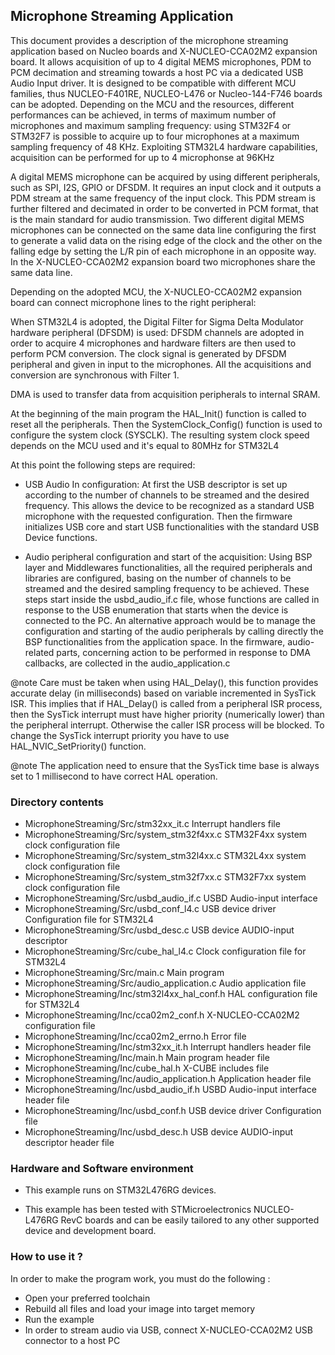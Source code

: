 ## __Microphone Streaming Application__

This document provides a description of the microphone streaming application based 
on Nucleo boards and X-NUCLEO-CCA02M2 expansion board. It allows acquisition of 
up to 4 digital MEMS microphones, PDM to PCM decimation and streaming towards 
a host PC via a dedicated USB Audio Input driver.
It is designed to be compatible with different MCU families, thus NUCLEO-F401RE, 
NUCLEO-L476 or Nucleo-144-F746 boards can be adopted. 
Depending on the MCU and the resources, different 
performances can be achieved, in terms of maximum number of microphones and 
maximum sampling frequency: using STM32F4 or STM32F7 is possible to acquire up to four 
microphones at a maximum sampling frequency of 48 KHz. Exploiting STM32L4 hardware
capabilities, acquisition can be performed for up to 4 microphonse at 96KHz

A digital MEMS microphone can be acquired by using different peripherals, 
such as SPI, I2S, GPIO or DFSDM. It requires an input clock and it outputs a PDM 
stream at the same frequency of the input clock. This PDM stream is further filtered 
and decimated in order to be converted in PCM format, that is the main standard 
for audio transmission. Two different digital MEMS microphones can be connected 
on the same data line configuring the first to generate a valid data on the rising
edge of the clock and the other on the falling edge by setting the L/R pin of 
each microphone in an opposite way. In the X-NUCLEO-CCA02M2 expansion board 
two microphones share the same data line.  

Depending on the adopted MCU, the X-NUCLEO-CCA02M2 expansion board can
connect microphone lines to the right peripheral:

When STM32L4 is adopted, the Digital Filter for Sigma Delta Modulator hardware peripheral 
(DFSDM) is used: DFSDM channels are adopted in order to acquire 
4 microphones and hardware filters are then used to perform PCM conversion. The clock 
signal is generated by DFSDM peripheral and given in input to the microphones.
All the acquisitions and conversion are synchronous with Filter 1.

DMA is used to transfer data from acquisition peripherals to internal SRAM. 

At the beginning of the main program the HAL_Init() function is called to reset 
all the peripherals. 
Then the SystemClock_Config() function is used to configure the system clock (SYSCLK). 
The resulting system clock speed depends on the MCU used and it's equal to 80MHz for 
STM32L4

At this point the following steps are required:

- USB Audio In configuration:
At first the USB descriptor is set up according to the number of channels 
to be streamed and the desired frequency. This allows the device to be 
recognized as a standard USB microphone with the requested configuration. 
Then the firmware initializes USB core and start USB functionalities 
with the standard USB Device functions.

- Audio peripheral configuration and start of the acquisition: 
Using BSP layer and Middlewares functionalities, all the required peripherals and 
libraries are configured, basing on the number of channels to be streamed and the 
desired sampling frequency to be achieved. These steps start inside the 
usbd_audio_if.c file, whose functions are called in response to the USB enumeration 
that starts when the device is connected to the PC. 
An alternative approach would be to manage the configuration and starting of the 
audio peripherals by calling directly the BSP functionalities from the application
space.
In the firmware, audio-related parts, concerning action to be performed in response 
to DMA callbacks, are collected in the audio_application.c 

@note Care must be taken when using HAL_Delay(), this function provides accurate delay (in milliseconds)
      based on variable incremented in SysTick ISR. This implies that if HAL_Delay() is called from
      a peripheral ISR process, then the SysTick interrupt must have higher priority (numerically lower)
      than the peripheral interrupt. Otherwise the caller ISR process will be blocked.
      To change the SysTick interrupt priority you have to use HAL_NVIC_SetPriority() function.
      
@note The application need to ensure that the SysTick time base is always set to 1 millisecond
      to have correct HAL operation.

### __Directory contents__

  - MicrophoneStreaming/Src/stm32xx_it.c            	Interrupt handlers file 
  - MicrophoneStreaming/Src/system_stm32f4xx.c      	STM32F4xx system clock configuration file
  - MicrophoneStreaming/Src/system_stm32l4xx.c      	STM32L4xx system clock configuration file
  - MicrophoneStreaming/Src/system_stm32f7xx.c      	STM32F7xx system clock configuration file
  - MicrophoneStreaming/Src/usbd_audio_if.c	        	USBD Audio-input interface  
  - MicrophoneStreaming/Src/usbd_conf_l4.c    			USB device driver Configuration file for STM32L4
  - MicrophoneStreaming/Src/usbd_desc.c    				USB device AUDIO-input descriptor   
  - MicrophoneStreaming/Src/cube_hal_l4.c           	Clock configuration file for STM32L4
  - MicrophoneStreaming/Src/main.c                  	Main program	
  - MicrophoneStreaming/Src/audio_application.c     	Audio application file  
  - MicrophoneStreaming/Inc/stm32l4xx_hal_conf.h    	HAL configuration file for STM32L4
  - MicrophoneStreaming/Inc/cca02m2_conf.h 	X-NUCLEO-CCA02M2 configuration file
  - MicrophoneStreaming/Inc/cca02m2_errno.h	Error file
  - MicrophoneStreaming/Inc/stm32xx_it.h          		Interrupt handlers header file 
  - MicrophoneStreaming/Inc/main.h                  	Main program header file
  - MicrophoneStreaming/Inc/cube_hal.h			    	X-CUBE includes file
  - MicrophoneStreaming/Inc/audio_application.h  		Application header file
  - MicrophoneStreaming/Inc/usbd_audio_if.h		    	USBD Audio-input interface header file  
  - MicrophoneStreaming/Inc/usbd_conf.h    				USB device driver Configuration file
  - MicrophoneStreaming/Inc/usbd_desc.h    				USB device AUDIO-input descriptor header file	

### __Hardware and Software environment__

  - This example runs on STM32L476RG devices.
    
  - This example has been tested with STMicroelectronics NUCLEO-L476RG RevC
    boards and can be easily tailored to any other supported device 
    and development board.
    

### __How to use it ?__

In order to make the program work, you must do the following :
 - Open your preferred toolchain 
 - Rebuild all files and load your image into target memory
 - Run the example
 - In order to stream audio via USB, connect X-NUCLEO-CCA02M2 USB connector to a host PC

